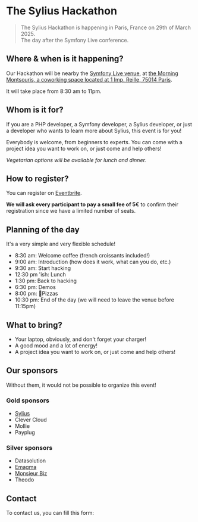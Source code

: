 # The Sylius Hackathon

> The Sylius Hackathon is happening in Paris, France on 29th of March 2025.  
> The day after the Symfony Live conference.

## Where & when is it happening?

Our Hackathon will be nearby the [Symfony Live venue](https://live.symfony.com/2025-paris/venue), at [the Morning Montsouris, a coworking space located at 1 Imp. Reille, 75014 Paris](https://maps.app.goo.gl/6ZPDGpqjrbkLaXuE8).

It will take place from 8:30 am to 11pm.

## Whom is it for?

If you are a PHP developer, a Symfony developer, a Sylius developer, or just a developer who wants to learn more about Sylius, this event is for you!

Everybody is welcome, from beginners to experts. You can come with a project idea you want to work on, or just come and help others!

_Vegetarian options will be available for lunch and dinner._

## How to register?

You can register on [Eventbrite](https://www.eventbrite.com/e/the-sylius-hackathon-tickets-1234567890).

**We will ask every participant to pay a small fee of 5€** to confirm their registration since we have a limited number of seats.

## Planning of the day

It's a very simple and very flexible schedule!

- 8:30 am: Welcome coffee (french croissants included!)
- 9:00 am: Introduction (how does it work, what can you do, etc.)
- 9:30 am: Start hacking
- 12:30 pm 'ish: Lunch
- 1:30 pm: Back to hacking
- 6:30 pm: Demos
- 8:00 pm: 🍕Pizzas
- 10:30 pm: End of the day (we will need to leave the venue before 11:15pm)

## What to bring?

- Your laptop, obviously, and don't forget your charger!
- A good mood and a lot of energy!
- A project idea you want to work on, or just come and help others!

## Our sponsors

Without them, it would not be possible to organize this event!

### Gold sponsors

- [Sylius](https://sylius.com)
- Clever Cloud
- Mollie
- Payplug
 
### Silver sponsors

- Datasolution
- [Emagma](https://emagma.fr)
- [Monsieur Biz](https://monsieurbiz.com)
- Theodo

## Contact

To contact us, you can fill this form:
